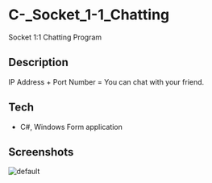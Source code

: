 # C-_Socket_1-1_Chatting
Socket 1:1 Chatting Program

Description
-------------------------------
IP Address + Port Number = You can chat with your friend.


Tech
----------------------------------
- C#, Windows Form application

Screenshots
---------------------------------
![default](https://user-images.githubusercontent.com/31758135/44146740-09d87dc6-a0cc-11e8-91c3-4b310b0911c8.PNG)
